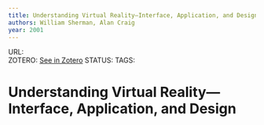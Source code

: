 ```yaml
---
title: Understanding Virtual Reality—Interface, Application, and Design
authors: William Sherman, Alan Craig
year: 2001
---
```

URL:  
ZOTERO: [See in Zotero](zotero://select/items/@shermanUnderstandingVirtualReality2002)
STATUS:
TAGS: 
# Understanding Virtual Reality—Interface, Application, and Design




